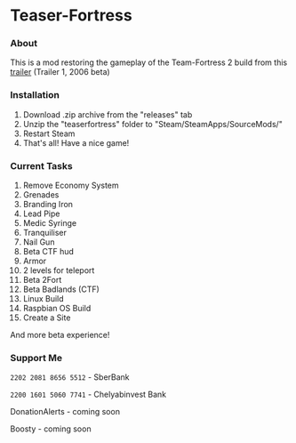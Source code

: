 # Teaser-Fortress
### About
This is a mod restoring the gameplay of the Team-Fortress 2 build from this [trailer](https://www.youtube.com/watch?v=9gv3XmD7-rk) (Trailer 1, 2006 beta)

### Installation
1. Download .zip archive from the "releases" tab
2. Unzip the "teaserfortress" folder to "Steam/SteamApps/SourceMods/"
3. Restart Steam
4. That's all! Have a nice game!

### Current Tasks
1. Remove Economy System
2. Grenades
3. Branding Iron
4. Lead Pipe
5. Medic Syringe
6. Tranquiliser
7. Nail Gun
8. Beta CTF hud
9. Armor
10. 2 levels for teleport
11. Beta 2Fort
12. Beta Badlands (CTF)
13. Linux Build
14. Raspbian OS Build
15. Create a Site

And more beta experience!

### Support Me
```2202 2081 8656 5512``` - SberBank

```2200 1601 5060 7741``` - Chelyabinvest Bank

DonationAlerts - coming soon

Boosty - coming soon
